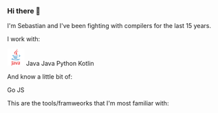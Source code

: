 ### Hi there 👋

I'm Sebastian and I've been fighting with compilers for the last 15 years.

I work with:

<a target="_blank"> <img src="https://github.com/devicons/devicon/blob/master/icons/java/java-original-wordmark.svg" alt="spring" width="40" height="40"/> Java </a> Java
Python
Kotlin

And know a little bit of:

Go
JS

This are the tools/framweorks that I'm most familiar with:


<!--
**sebasm/sebasm** is a ✨ _special_ ✨ repository because its `README.md` (this file) appears on your GitHub profile.

Here are some ideas to get you started:

- 🔭 I’m currently working on ...
- 🌱 I’m currently learning ...
- 👯 I’m looking to collaborate on ...
- 🤔 I’m looking for help with ...
- 💬 Ask me about ...
- 📫 How to reach me: ...
- 😄 Pronouns: ...
- ⚡ Fun fact: ...
-->
